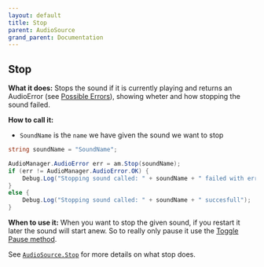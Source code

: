 ```yaml
---
layout: default
title: Stop
parent: AudioSource
grand_parent: Documentation
---
```


## Stop
**What it does:**
Stops the sound if it is currently playing and returns an AudioError (see [Possible Errors](https://mathewhdyt.github.io/Unity-Audio-Manager/docs/documentation/index/#possible-errors)), showing wheter and how stopping the sound failed.

**How to call it:**
- ```SoundName``` is the ```name``` we have given the sound we want to stop

```csharp
string soundName = "SoundName";

AudioManager.AudioError err = am.Stop(soundName);
if (err != AudioManager.AudioError.OK) {
    Debug.Log("Stopping sound called: " + soundName + " failed with error id: " + err);
}
else {
    Debug.Log("Stopping sound called: " + soundName + " succesfull");
}
```

**When to use it:**
When you want to stop the given sound, if you restart it later the sound will start anew. So to really only pause it use the [Toggle Pause method](https://mathewhdyt.github.io/Unity-Audio-Manager/docs/documentation/audiosource/toggle_pause/).

See [```AudioSource.Stop```](https://docs.unity3d.com/2021.2/Documentation/ScriptReference/AudioSource.Stop.html) for more details on what stop does.
